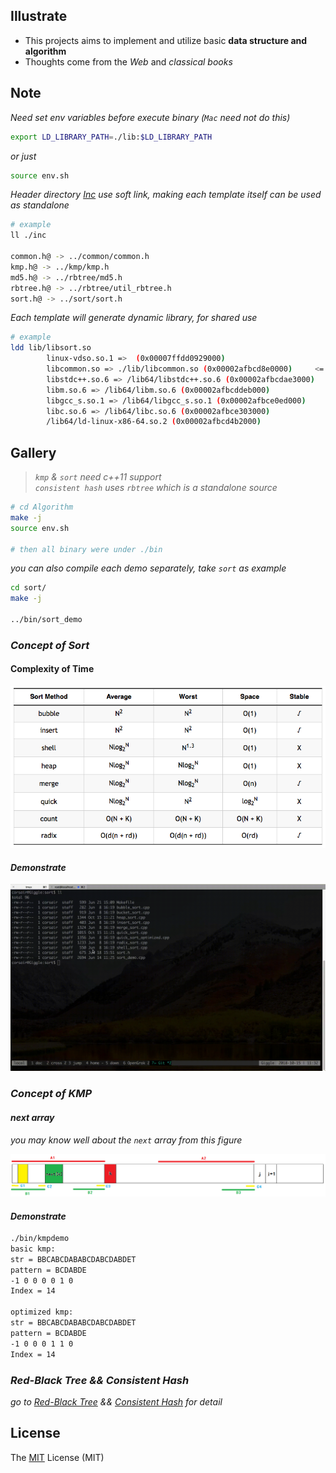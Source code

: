 ## Illustrate
- This projects aims to implement and utilize basic **data structure and algorithm**
- Thoughts come from the _Web_ and _classical books_

## Note
_Need set env variables before execute binary (`Mac` need not do this)_

```bash
export LD_LIBRARY_PATH=./lib:$LD_LIBRARY_PATH
```
_or just_

```bash
source env.sh
```

_Header directory [Inc](./inc) use soft link, making each template itself can be used as standalone_

```bash
# example
ll ./inc

common.h@ -> ../common/common.h
kmp.h@ -> ../kmp/kmp.h
md5.h@ -> ../rbtree/md5.h
rbtree.h@ -> ../rbtree/util_rbtree.h
sort.h@ -> ../sort/sort.h
```

_Each template will generate dynamic library, for shared use_

```bash
# example
ldd lib/libsort.so
        linux-vdso.so.1 =>  (0x00007ffdd0929000)
        libcommon.so => ./lib/libcommon.so (0x00002afbcd8e0000)     <= mylib
        libstdc++.so.6 => /lib64/libstdc++.so.6 (0x00002afbcdae3000)
        libm.so.6 => /lib64/libm.so.6 (0x00002afbcddeb000)
        libgcc_s.so.1 => /lib64/libgcc_s.so.1 (0x00002afbce0ed000)
        libc.so.6 => /lib64/libc.so.6 (0x00002afbce303000)
        /lib64/ld-linux-x86-64.so.2 (0x00002afbcd4b2000)
```

## Gallery

> _`kmp` & `sort` need c++11 support_<br>
_`consistent hash` uses `rbtree` which is a standalone source_

```bash
# cd Algorithm
make -j
source env.sh

# then all binary were under ./bin
```
_you can also compile each demo separately, take `sort` as example_

```bash
cd sort/
make -j

../bin/sort_demo
```

### _Concept of Sort_
#### Complexity of Time
![](./gif/sort_table.png)
#### _Demonstrate_
![](./gif/sortdemo.gif)

### _Concept of KMP_
#### _next array_
_you may know well about the `next` array from this figure_

![](./gif/next.png)

#### _Demonstrate_
```bash
./bin/kmpdemo
basic kmp:
str = BBCABCDABABCDABCDABDET
pattern = BCDABDE
-1 0 0 0 0 1 0
Index = 14

optimized kmp:
str = BBCABCDABABCDABCDABDET
pattern = BCDABDE
-1 0 0 0 1 1 0
Index = 14
```

### _Red-Black Tree && Consistent Hash_
_go to [Red-Black Tree](./rbtree) && [Consistent Hash](./conhash) for detail_

## License
The [MIT](./LICENSE.txt) License (MIT)
